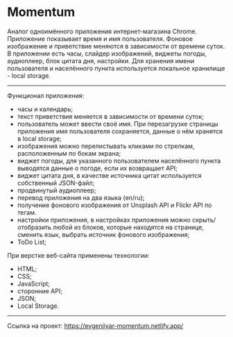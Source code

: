 # Momentum #

Аналог одноимённого приложения интернет-магазина Chrome. Приложение показывает время и имя пользователя. Фоновое изображение и приветствие меняются в зависимости от времени суток. В приложении есть часы, слайдер изображений, виджеты погоды, аудиоплеер, блок цитата дня, настройки. Для хранения имени пользователя и населённого пункта используется локальное хранилище - local storage.

---

Функционал приложения:
* часы и календарь;
* текст приветствия меняется в зависимости от времени суток;
* пользователь может ввести своё имя. При перезагрузке страницы приложения имя пользователя сохраняется, данные о нём хранятся в local storage;
* изображения можно перелистывать кликами по стрелкам, расположенным по бокам экрана;
* виджет погоды, для указанного пользователем населённого пункта выводятся данные о погоде, если их возвращает API;
* виджет цитата дня, в качестве источника цитат используется собственный JSON-файл;
* продвинутый аудиоплеер;
* перевод приложения на два языка (en/ru);
* получение фонового изображения от Unsplash API и Flickr API по тегам.
* настройки приложения, в настройках приложения можно скрыть/отобразить любой из блоков, которые находятся на странице, сменить язык, выбрать источник фонового изображения;
* ToDo List;

При верстке веб-сайта применены технологии:
* HTML;
* CSS;
* JavaScript;
* сторонние API;
* JSON;
* Local Storage.
---

Ссылка на проект: https://evgeniiyar-momentum.netlify.app/
